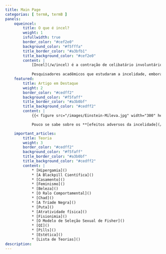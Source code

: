 ```yaml
---
title: Main Page
categorias: [ termA, termB ]
panels: 
    oqueincel:
        title: O que é incel?
        weight: 1
        isfullwidth: true
        border_color: "#cef2e0"
        background_color: "#f5fffa"
        title_border_color: "#a3bfb1"
        title_background_color: "#cef2e0"
        content: |
            [Incel](/w/incel) é a contração de celibatário involuntário ou celibato involuntário (também chamado de incelidade), que é um termo acadêmico e sociológico para uma circunstância de vida [adversa](/w/efeitos-adversos-da-incelidade). Uma analogia interessante é comparar o estado permanente de incelidade com outras circunstâncias adversas, como a de pobreza. A incelidade foi reconhecida na academia como um fenômeno sociológio no importante estudo de [Denise Donelly](), publicado em 2001. Desde então vários estudos peer-reviewed foram escritos considerando a incelidade como um mal sofrido por alguém, e não como uma subcultura da internet.
        
            Pesquisadores acadêmicos que estudaram a incelidade, embora nem todos tenham usado este termo, incluem: [Denise Donelly](), [Elizabeth Burgess](), [Laura Carpenter](), [Theodor F. Cohen]() e [Menelaos Apostolou](). Brian Gilmartin conduziu pesquisas profundas a respeito da [timidez amorosa](), um problema relacionado. O primeiro estudo a explicitamente lidar com o tópico da incelidade, o de Donelly, definiu como incels todos os adultos que passam mais de seis meses sem encontrar uma parceira sexual, embora haja o desejo por uma. Entretanto, dentre [auto-entitulados incels](), há uma discussão acalorada sobre qual é a exata definição de o que é um incel.
    featured:
        title: Artigo em Destaque
        weight: 2
        border_color: "#cedff2"
        background_color: "#f5faff"
        title_border_color: "#a3b0bf"
        title_background_color: "#cedff2"
        content: |
            {{< figure src="/images/Einstein-Mileva.jpg" width="300" height="246" caption="A importância de uma esposa" title="importância de uma esposa" >}}

            Pouco se sabe sobre os **[efeitos adversos da incelidade](/w/efeitos-adversos-da-incelidade)**, já que essa é uma área pouco estudada. A maior parte dos resultados demonstram apenas correlações, então não se pode dizer se é a incelidade que causa uma condição adversa ou vice-versa, ou se é algum outro fator que causa ambos. Não existem estudos longitudinais sobre [incels](/w/incel) que [ascenderam]() ou [casaram](). ([Artigo completo...](/w/efeitos-adversos-da-incelidade))

    important_articles:
        title: Teoria
        weight: 3
        border_color: "#cedff2"
        background_color: "#f5faff"
        title_border_color: "#a3b0bf"
        title_background_color: "#cedff2"
        content: |
            * [Hipergamia]() 
            * [A Blackpill Científica]()
            * [Casamento]()
            * [Feminismo]()
            * [Beleza]()
            * [O Ralo Comportamental]()
            * [Chad]()
            * [A Tríade Negra]()
            * [Puta]()
            * [Atratividade física]()
            * [Fisionimia]()
            * [O Modelo de Seleção Sexual de Fisher]()
            * [QI]()
            * [Pills]()
            * [Estética]()
            * [Lista de Teorias]()
description: 
---
```



